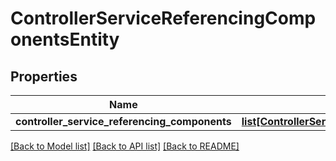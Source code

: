 # ControllerServiceReferencingComponentsEntity

## Properties
Name | Type | Description | Notes
------------ | ------------- | ------------- | -------------
**controller_service_referencing_components** | [**list[ControllerServiceReferencingComponentEntity]**](ControllerServiceReferencingComponentEntity.md) |  | [optional] 

[[Back to Model list]](../nifiDocs.md#documentation-for-models) [[Back to API list]](../nifiDocs.md#documentation-for-api-endpoints) [[Back to README]](../nifiDocs.md)



